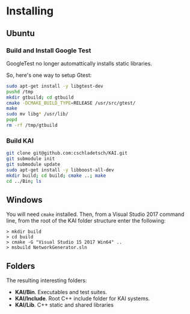 # Installing

## Ubuntu

### Build and Install Google Test

GoogleTest no longer automattically installs static libraries.

So, here's one way to setup Gtest:

```bash
sudo apt-get install -y libgtest-dev
pushd /tmp
mkdir gtbuild; cd gtbuild
cmake -DCMAKE_BUILD_TYPE=RELEASE /usr/src/gtest/
make
sudo mv libg* /usr/lib/
popd
rm -rf /tmp/gtbuild
```

### Build KAI

```bash
git clone git@github.com:cschladetsch/KAI.git
git submodule init
git submodule update
sudo apt-get install -y libboost-all-dev
mkdir build; cd build; cmake ..; make
cd ../Bin; ls
```

## Windows

You will need `cmake` installed. Then, from a Visual Studio 2017 command line, from the root of the KAI folder structure enter the following:

```
> mkdir build
> cd build
> cmake -G "Visual Studio 15 2017 Win64" ..
> msbuild NetworkGenerator.sln
```

## Folders

The resulting interesting folders:

* __KAI/Bin__. Executables and test suites.
* __KAI/Include__. Root C++ include folder for KAI systems.
* __KAI/Lib__. C++ static and shared libraries